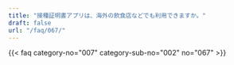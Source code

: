 ```yaml
---
title: "接種証明書アプリは、海外の飲食店などでも利用できますか。"
draft: false
url: "/faq/067/"
---
```


{{< faq category-no="007" category-sub-no="002" no="067" >}}
